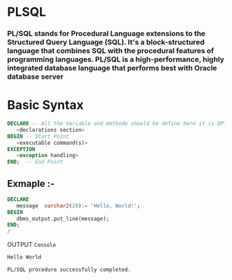 # PLSQL

### PL/SQL stands for Procedural Language extensions to the Structured Query Language (SQL). It's a block-structured language that combines SQL with the procedural features of programming languages. PL/SQL is a high-performance, highly integrated database language that performs best with Oracle database server

# Basic Syntax
```sql
DECLARE -- All the Variable and methode should be define here it is OPTIONAL.
   <declarations section> 
BEGIN -- Start Point
   <executable command(s)>
EXCEPTION
   <exception handling> 
END;  -- End Point
```
## Exmaple :-

```sql
DECLARE 
   message  varchar2(20):= 'Hello, World!'; 
BEGIN 
   dbms_output.put_line(message); 
END; 
/ 
```
OUTPUT 
```Console```
```md
Hello World

PL/SQL procedure successfully completed.
```